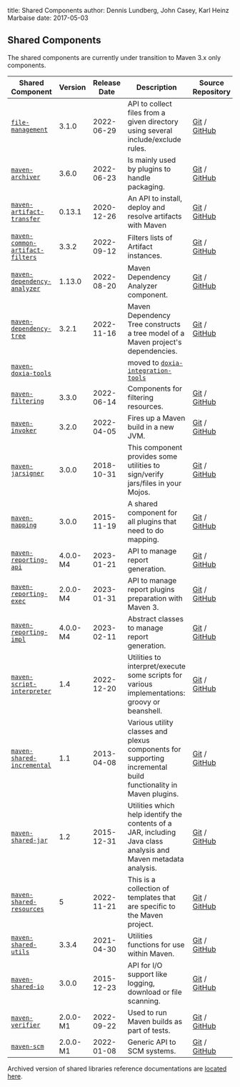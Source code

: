 title: Shared Components
author: Dennis Lundberg, John Casey, Karl Heinz Marbaise
date: 2017-05-03

<!--
Licensed to the Apache Software Foundation (ASF) under one
or more contributor license agreements.  See the NOTICE file
distributed with this work for additional information
regarding copyright ownership.  The ASF licenses this file
to you under the Apache License, Version 2.0 (the
"License"); you may not use this file except in compliance
with the License.  You may obtain a copy of the License at

    http://www.apache.org/licenses/LICENSE-2.0

Unless required by applicable law or agreed to in writing,
software distributed under the License is distributed on an
"AS IS" BASIS, WITHOUT WARRANTIES OR CONDITIONS OF ANY
KIND, either express or implied.  See the License for the
specific language governing permissions and limitations
under the License.
-->
## Shared Components

 The shared components are currently under transition to Maven 3.x only components.

| **Shared Component** | **Version** | **Release Date** | **Description** | **Source Repository** | **Issue Tracking** |
| -------------------- | ----------- | ---------------- | --------------- | --------------------- | ----------------- |
| [`file-management`](/shared/file-management/)                             | 3.1.0 | 2022-06-29 | API to collect files from a given directory using several include/exclude rules. | [Git](https://gitbox.apache.org/repos/asf/maven-file-management.git) / [GitHub](https://github.com/apache/maven-file-management/) | [JIRA](https://issues.apache.org/jira/issues/?jql=project=MSHARED%20AND%20status!=Closed%20AND%20component=file-management) |
| [`maven-archiver`](/shared/maven-archiver/)                               | 3.6.0 | 2022-06-23 | Is mainly used by plugins to handle packaging. | [Git](https://gitbox.apache.org/repos/asf/maven-archiver.git) / [GitHub](https://github.com/apache/maven-archiver/) | [JIRA](https://issues.apache.org/jira/issues/?jql=project=MSHARED%20AND%20status!=Closed%20AND%20component=maven-archiver) |
| [`maven-artifact-transfer`](/shared/maven-artifact-transfer/)             | 0.13.1 | 2020-12-26 | An API to install, deploy and resolve artifacts with Maven | [Git](https://gitbox.apache.org/repos/asf/maven-artifact-transfer.git) / [GitHub](https://github.com/apache/maven-artifact-transfer/) | [JIRA](https://issues.apache.org/jira/issues/?jql=project=MSHARED%20AND%20status!=Closed%20AND%20component=maven-artifact-transfer) |
| [`maven-common-artifact-filters`](/shared/maven-common-artifact-filters/) | 3.3.2 | 2022-09-12 | Filters lists of Artifact instances. | [Git](https://gitbox.apache.org/repos/asf/maven-common-artifact-filters.git) / [GitHub](https://github.com/apache/maven-common-artifact-filters/) | [JIRA](https://issues.apache.org/jira/issues/?jql=project=MSHARED%20AND%20status!=Closed%20AND%20component=maven-common-artifact-filters) |
| [`maven-dependency-analyzer`](/shared/maven-dependency-analyzer/)         | 1.13.0 | 2022-08-20 | Maven Dependency Analyzer component. | [Git](https://gitbox.apache.org/repos/asf/maven-dependency-analyzer.git) / [GitHub](https://github.com/apache/maven-dependency-analyzer/) | [JIRA](https://issues.apache.org/jira/issues/?jql=project=MSHARED%20AND%20status!=Closed%20AND%20component=maven-dependency-analyzer) |
| [`maven-dependency-tree`](/shared/maven-dependency-tree/)                 | 3.2.1 | 2022-11-16 | Maven Dependency Tree constructs a tree model of a Maven project's dependencies. | [Git](https://gitbox.apache.org/repos/asf/maven-dependency-tree.git) / [GitHub](https://github.com/apache/maven-dependency-tree/) | [JIRA](https://issues.apache.org/jira/issues/?jql=project=MSHARED%20AND%20status!=Closed%20AND%20component=maven-dependency-tree) |
| [`maven-doxia-tools`](/doxia/doxia-sitetools/doxia-integration-tools/)    |       |            | moved to [`doxia-integration-tools`](/doxia/doxia-sitetools/doxia-integration-tools/) |  |  |
| [`maven-filtering`](/shared/maven-filtering/)                             | 3.3.0 | 2022-06-14 | Components for filtering resources. | [Git](https://gitbox.apache.org/repos/asf/maven-filtering.git) / [GitHub](https://github.com/apache/maven-filtering/) | [JIRA](https://issues.apache.org/jira/issues/?jql=project=MSHARED%20AND%20status!=Closed%20AND%20component=maven-filtering) |
| [`maven-invoker`](/shared/maven-invoker/)                                 | 3.2.0 | 2022-04-05 | Fires up a Maven build in a new JVM. | [Git](https://gitbox.apache.org/repos/asf/maven-invoker.git) / [GitHub](https://github.com/apache/maven-invoker/) | [JIRA](https://issues.apache.org/jira/issues/?jql=project=MSHARED%20AND%20status!=Closed%20AND%20component=maven-invoker) |
| [`maven-jarsigner`](/shared/maven-jarsigner/)                             | 3.0.0 | 2018-10-31 | This component provides some utilities to sign/verify jars/files in your Mojos. | [Git](https://gitbox.apache.org/repos/asf/maven-jarsigner.git) / [GitHub](https://github.com/apache/maven-jarsigner/) | [JIRA](https://issues.apache.org/jira/issues/?jql=project=MSHARED%20AND%20status!=Closed%20AND%20component=maven-jarsigner) |
| [`maven-mapping`](/shared/maven-mapping/)                                 | 3.0.0 | 2015-11-19 | A shared component for all plugins that need to do mapping. | [Git](https://gitbox.apache.org/repos/asf/maven-mapping.git) / [GitHub](https://github.com/apache/maven-mapping/) | [JIRA](https://issues.apache.org/jira/issues/?jql=project=MSHARED%20AND%20status!=Closed%20AND%20component=maven-mapping) |
| [`maven-reporting-api`](/shared/maven-reporting-api/)                     | 4.0.0-M4 | 2023-01-21 | API to manage report generation. | [Git](https://gitbox.apache.org/repos/asf/maven-reporting-api.git) / [GitHub](https://github.com/apache/maven-reporting-api/) | [JIRA](https://issues.apache.org/jira/issues/?jql=project=MSHARED%20AND%20status!=Closed%20AND%20component=maven-reporting-api) |
| [`maven-reporting-exec`](/shared/maven-reporting-exec/)                   | 2.0.0-M4 | 2023-01-31 | API to manage report plugins preparation with Maven 3. | [Git](https://gitbox.apache.org/repos/asf/maven-reporting-exec.git) / [GitHub](https://github.com/apache/maven-reporting-exec/) | [JIRA](https://issues.apache.org/jira/issues/?jql=project=MSHARED%20AND%20status!=Closed%20AND%20component=maven-reporting-exec) |
| [`maven-reporting-impl`](/shared/maven-reporting-impl/)                   | 4.0.0-M4 | 2023-02-11 | Abstract classes to manage report generation. | [Git](https://gitbox.apache.org/repos/asf/maven-reporting-impl.git) / [GitHub](https://github.com/apache/maven-reporting-impl/) | [JIRA](https://issues.apache.org/jira/issues/?jql=project=MSHARED%20AND%20status!=Closed%20AND%20component=maven-reporting-impl) |
| [`maven-script-interpreter`](/shared/maven-script-interpreter/)           | 1.4 | 2022-12-20 | Utilities to interpret/execute some scripts for various implementations: groovy or beanshell. | [Git](https://gitbox.apache.org/repos/asf/maven-script-interpreter.git) / [GitHub](https://github.com/apache/maven-script-interpreter/) | [JIRA](https://issues.apache.org/jira/issues/?jql=project=MSHARED%20AND%20status!=Closed%20AND%20component=maven-script-interpreter) |
| [`maven-shared-incremental`](/shared/maven-shared-incremental/)            | 1.1 | 2013-04-08 | Various utility classes and plexus components for supporting incremental build functionality in Maven plugins. | [Git](https://gitbox.apache.org/repos/asf/maven-shared-incremental.git) / [GitHub](https://github.com/apache/maven-shared-incremental/) | [JIRA](https://issues.apache.org/jira/issues/?jql=project=MSHARED%20AND%20status!=Closed%20AND%20component=maven-shared-incremental) |
| [`maven-shared-jar`](/shared/maven-shared-jar/)                            | 1.2 | 2015-12-31 | Utilities which help identify the contents of a JAR, including Java class analysis and Maven metadata analysis. | [Git](https://gitbox.apache.org/repos/asf/maven-shared-jar.git) / [GitHub](https://github.com/apache/maven-shared-jar/) | [JIRA](https://issues.apache.org/jira/issues/?jql=project=MSHARED%20AND%20status!=Closed%20AND%20component=maven-shared-jar) |
| [`maven-shared-resources`](/shared/maven-shared-resources/)                | 5 | 2022-11-21 | This is a collection of templates that are specific to the Maven project. | [Git](https://gitbox.apache.org/repos/asf/maven-shared-resources.git) / [GitHub](https://github.com/apache/maven-shared-resources/) | [JIRA](https://issues.apache.org/jira/issues/?jql=project=MSHARED%20AND%20status!=Closed%20AND%20component=maven-shared-resources) |
| [`maven-shared-utils`](/shared/maven-shared-utils/)                        | 3.3.4 | 2021-04-30 | Utilities functions for use within Maven. | [Git](https://gitbox.apache.org/repos/asf/maven-shared-utils.git) / [GitHub](https://github.com/apache/maven-shared-utils/) | [JIRA](https://issues.apache.org/jira/issues/?jql=project=MSHARED%20AND%20status!=Closed%20AND%20component=maven-shared-utils) |
| [`maven-shared-io`](/shared/maven-shared-io/)                              | 3.0.0 | 2015-12-23 | API for I/O support like logging, download or file scanning. | [Git](https://gitbox.apache.org/repos/asf/maven-shared-io.git) / [GitHub](https://github.com/apache/maven-shared-io/) | [JIRA](https://issues.apache.org/jira/issues/?jql=project=MSHARED%20AND%20status!=Closed%20AND%20component=maven-shared-io) |
| [`maven-verifier`](/shared/maven-verifier/)                                | 2.0.0-M1 | 2022-09-22 | Used to run Maven builds as part of tests. | [Git](https://gitbox.apache.org/repos/asf/maven-verifier.git) / [GitHub](https://github.com/apache/maven-verifier/) | [JIRA](https://issues.apache.org/jira/issues/?jql=project=MSHARED%20AND%20status!=Closed%20AND%20component=maven-verifier) |
| [`maven-scm`](/scm/)                                                       | 2.0.0-M1 | 2022-01-08 | Generic API to SCM systems. | [Git](https://gitbox.apache.org/repos/asf/maven-scm.git) / [GitHub](https://github.com/apache/maven-scm/) | [JIRA](https://issues.apache.org/jira/browse/SCM) |

 Archived version of shared libraries reference documentations are [located here](../shared-archives/).
